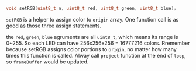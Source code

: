 ```c
void setRGB(uint8_t n, uint8_t red, uint8_t green, uint8_t blue);
```

`setRGB` is a helper to assign color to `origin` array. One function call is as good as those three assign statements.

the `red`, `green`, `blue` agruments are all `uint8_t`, which means its range is 0~255. So each LED can have 256x256x256 = 16777216 colors.
Rremember because setRGB assigns color portions to `origin`, no matter how many times this function is called. Alway call `project` function at the end of `loop`, so `frameBuffer` would be updated.
